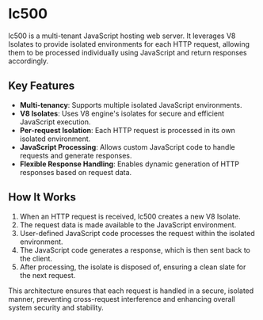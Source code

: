 # lc500

lc500 is a multi-tenant JavaScript hosting web server. It leverages V8 Isolates to provide isolated environments for each HTTP request, allowing them to be processed individually using JavaScript and return responses accordingly.

## Key Features

- **Multi-tenancy**: Supports multiple isolated JavaScript environments.
- **V8 Isolates**: Uses V8 engine's isolates for secure and efficient JavaScript execution.
- **Per-request Isolation**: Each HTTP request is processed in its own isolated environment.
- **JavaScript Processing**: Allows custom JavaScript code to handle requests and generate responses.
- **Flexible Response Handling**: Enables dynamic generation of HTTP responses based on request data.

## How It Works

1. When an HTTP request is received, lc500 creates a new V8 Isolate.
2. The request data is made available to the JavaScript environment.
3. User-defined JavaScript code processes the request within the isolated environment.
4. The JavaScript code generates a response, which is then sent back to the client.
5. After processing, the isolate is disposed of, ensuring a clean slate for the next request.

This architecture ensures that each request is handled in a secure, isolated manner, preventing cross-request interference and enhancing overall system security and stability.
